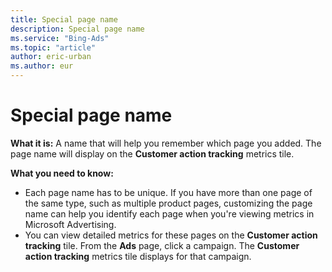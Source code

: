 ```yaml
---
title: Special page name
description: Special page name
ms.service: "Bing-Ads"
ms.topic: "article"
author: eric-urban
ms.author: eur
---
```


# Special page name

**What it is:**  A name that will help you remember which page you added. The page name will display on the **Customer action tracking** metrics tile.

**What you need to know:**
- Each page name has to be unique. If you have more than one page of the same type, such as multiple product pages, customizing the page name can help you identify each page when you're viewing metrics in Microsoft Advertising.
- You can view detailed metrics for these pages on the **Customer action tracking** tile. From the **Ads** page, click a campaign. The **Customer action tracking** metrics tile displays for that campaign.


